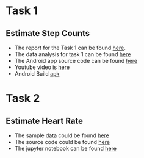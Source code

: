 # Task 1

## Estimate Step Counts

* The report for the Task 1 can be found [here](https://docs.google.com/document/d/1H5oBpqTFtv0YsxUnz7lT3PQ98UqbijkJxLb8EXtsRn0/edit?usp=sharing).<br/>
* The data analysis for task 1 can be found [here](https://github.com/humaneBicycle/IP0NB0000012/blob/main/Task%201/Step_Counting_Data_Analysis.ipynb)<br/>
* The Android app source code can be found [here](https://github.com/humaneBicycle/IP0NB0000012/tree/main/Task%201/StepCount)<br/>
* Youtube video is [here](https://www.youtube.com/shorts/5abyJjd2sdA)<br/>
* Android Build [apk](https://drive.google.com/drive/folders/17QfdU1x7dkXXnC1GCs8l6MwHQvka1KmS?usp=sharing)<br/>

# Task 2

## Estimate Heart Rate

* The sample data could be found [here](https://raw.githubusercontent.com/humaneBicycle/IP0NB0000012/main/Task%202/result.csv)
* The source code could be found [here](https://github.com/humaneBicycle/IP0NB0000012/tree/main/Task%202/EstimateHeartRate)
* The jupyter notebook can be found [here](https://colab.research.google.com/drive/1pIQy-Peegqj2cLXWoTJTKuAt3F4jIm0K?usp=sharing)
